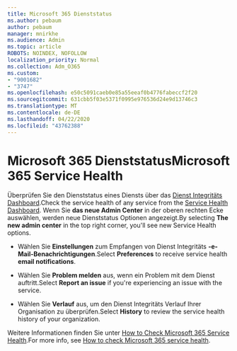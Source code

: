 ```yaml
---
title: Microsoft 365 Dienststatus
ms.author: pebaum
author: pebaum
manager: mnirkhe
ms.audience: Admin
ms.topic: article
ROBOTS: NOINDEX, NOFOLLOW
localization_priority: Normal
ms.collection: Adm_O365
ms.custom:
- "9001682"
- "3747"
ms.openlocfilehash: e50c5091caeb0e85a55eeaf0b4776fabeccf2f20
ms.sourcegitcommit: 631cbb5f03e5371f0995e976536d24e9d13746c3
ms.translationtype: MT
ms.contentlocale: de-DE
ms.lasthandoff: 04/22/2020
ms.locfileid: "43762388"
---
```

# <a name="microsoft-365-service-health"></a><span data-ttu-id="570ce-102">Microsoft 365 Dienststatus</span><span class="sxs-lookup"><span data-stu-id="570ce-102">Microsoft 365 Service Health</span></span>


<span data-ttu-id="570ce-103">Überprüfen Sie den Dienststatus eines Diensts über das [Dienst Integritäts Dashboard](https://admin.microsoft.com/Adminportal/Home?source=applauncher#/servicehealth).</span><span class="sxs-lookup"><span data-stu-id="570ce-103">Check the service health of any service from the [Service Health Dashboard](https://admin.microsoft.com/Adminportal/Home?source=applauncher#/servicehealth).</span></span> <span data-ttu-id="570ce-104">Wenn Sie **das neue Admin Center** in der oberen rechten Ecke auswählen, werden neue Dienststatus Optionen angezeigt.</span><span class="sxs-lookup"><span data-stu-id="570ce-104">By selecting **The new admin center** in the top right corner, you'll see new Service Health options.</span></span>

- <span data-ttu-id="570ce-105">Wählen Sie **Einstellungen** zum Empfangen von Dienst Integritäts **-e-Mail-Benachrichtigungen**.</span><span class="sxs-lookup"><span data-stu-id="570ce-105">Select **Preferences** to receive service health **email notifications**.</span></span>

- <span data-ttu-id="570ce-106">Wählen Sie **Problem melden** aus, wenn ein Problem mit dem Dienst auftritt.</span><span class="sxs-lookup"><span data-stu-id="570ce-106">Select **Report an issue** if you're experiencing an issue with the service.</span></span>

- <span data-ttu-id="570ce-107">Wählen Sie **Verlauf** aus, um den Dienst Integritäts Verlauf Ihrer Organisation zu überprüfen.</span><span class="sxs-lookup"><span data-stu-id="570ce-107">Select **History** to review the service health history of your organization.</span></span> 

<span data-ttu-id="570ce-108">Weitere Informationen finden Sie unter [How to Check Microsoft 365 Service Health](https://docs.microsoft.com/office365/enterprise/view-service-health).</span><span class="sxs-lookup"><span data-stu-id="570ce-108">For more info, see [How to check Microsoft 365 service health](https://docs.microsoft.com/office365/enterprise/view-service-health).</span></span> 